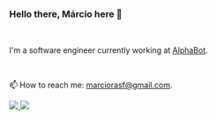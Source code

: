 ### Hello there, Márcio here 👋

<br>

I'm a software engineer currently working at [AlphaBot](https://alphabot.com.br/).

<br>

📫 How to reach me: marciorasf@gmail.com.

<a href="mailto:marciorasf@gmail.com">
    <img src="https://img.shields.io/badge/Gmail-D14836?style=for-the-badge&logo=gmail&logoColor=white" />    
</a>

<a href="https://www.linkedin.com/in/marciorasf/">
    <img src="https://img.shields.io/badge/LinkedIn-0077B5?style=for-the-badge&logo=linkedin&logoColor=white" />    
</a>
